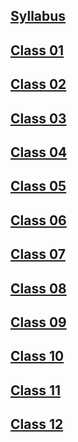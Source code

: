 ## [Syllabus](Home)
## [Class 01](01.-Class)
## [Class 02](02.-Class)
## [Class 03](03.-Class)
## [Class 04](04.-Class)
## [Class 05](05.-Class)
## [Class 06](06.-Class)
## [Class 07](07.-Class)
## [Class 08](08.-Class)
## [Class 09](09.-Class)
## [Class 10](10.-Class)
## [Class 11](11.-Class)
## [Class 12](12.-Class)

